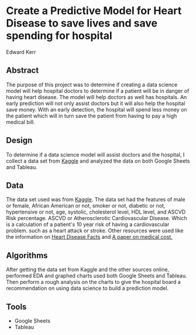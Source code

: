 # Create a Predictive Model for Heart Disease to save lives and save spending for hospital
Edward Kerr
<br>
## Abstract
The purpose of this project was to determine if creating a data science model will help hospital doctors to determine if a patient will be in danger of having heart disease. The model will help doctors as well has hospitals. An early prediction will not only assist doctors but it will also help the hospital save money. With an early detection, the hospital will spend less money on the patient which will in turn save the patient from having to pay a high medical bill.

## Design
To determine if a data science model will assist doctors and the hospital, I collect a data set from [Kaggle](https://www.kaggle.com/mokar2001/ascvd-heart-risk) and analyzed the data on both Google Sheets and Tableau. 

## Data
The data set used was from [Kaggle](https://www.kaggle.com/mokar2001/ascvd-heart-risk). The data set had the features of male or female, African American or not, smoker or not, diabetic or not, hypertensive or not, age, systolic, cholesterol level, HDL level, and ASCVD Risk percentage. ASCVD or Atherosclerotic Cardiovascular Disease. Which is a calculation of a patient's 10 year risk of having a cardiovascular problem. such as a heart attack or stroke. Other resources were used like the information on [Heart Disease Facts](https://www.cdc.gov/heartdisease/facts.htm) and [A paper on medical cost.](https://link.springer.com/article/10.1007/s40273-020-00952-0#Fig2)
## Algorithms
After getting the data set from Kaggle and the other sources online, performed EDA and graphed charts used both Google Sheets and Tableau. Then perform a rough analysis on the charts to give the hospital board a recommendation on using data science to build a prediction model.
## Tools
- Google Sheets
- Tableau
